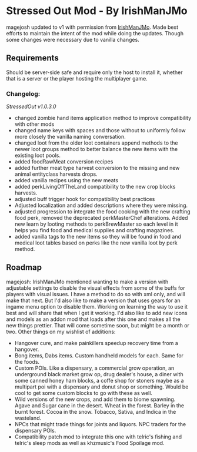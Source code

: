 # Stressed Out Mod - By IrishManJMo
magejosh updated to v1 with permission from [IrishManJMo](https://github.com/IrishManJMo).
Made best efforts to maintain the intent of the mod while doing the updates. Though some changes were necessary due to vanilla changes. 

## Requirements
Should be server-side safe and require only the host to install it, whether that is a server or the player hosting the multiplayer game.

### Changelog: 
*StressedOut v1.0.3.0*

- changed zombie hand items application method to improve compatibility with other mods
- changed name keys with spaces and those without to uniformly follow more closely the vanilla naming conversation.
- changed loot from the older loot containers append methods to the newer loot groups method to better balance the new items with the existing loot pools.
- added foodRawMeat conversion recipes 
- added further meat type harvest conversion to the missing and new animal entityclass harvests drops.
- added vanilla recipes using the new meats
- added perkLivingOffTheLand compatibility to the new crop blocks harvests.
- adjusted buff trigger hook for compatibility best practices 
- Adjusted localization and added descriptions where they were missing.
- adjusted progression to integrate the food cooking with the new crafting food perk, removed the deprecated perkMasterChef alterations. Added new learn by looting methods to perkBrewMaster so each level in it helps you find food and medical supplies and crafting magazines.
- added vanilla tags to the new items so they will be found in food and medical loot tables based on perks like the new vanilla loot by perk method.


## Roadmap
magejosh: IrishManJMo mentioned wanting to make a version with adjustable settings to disable the visual effects from some of the buffs for players with visual issues. I have a method to do so with xml only, and will make that next. But I'd also like to make a version that uses gears for an ingame menu option to disable them. Working on learning the way to use it best and will share that when I get it working.
I'd also like to add new icons and models as an addon mod that loads after this one and makes all the new things prettier. That will come sometime soon, but might be a month or two.
Other things on my wishlist of additions:
- Hangover cure, and make painkillers speedup recovery time from a hangover.
- Bong items, Dabs items. Custom handheld models for each. Same for the foods.
- Custom POIs. Like a dispensary, a commercial grow operation, an underground black market grow op, drug dealer's house, a diner with some canned honey ham blocks, a coffe shop for stoners maybe as a multipart poi with a dispensary and donut shop or something. Would be cool to get some custom blocks to go with these as well.
- Wild versions of the new crops, and add them to biome spawning. Agave and Sugar cane in the desert. Wheat in the forest. Barley in the burnt forest. Cocoa in the snow. Tobacco, Sativa, and Indica in the wasteland.
- NPCs that might trade things for joints and liquors. NPC traders for the dispensary POIs.
- Compatibility patch mod to integrate this one with telric's fishing and telric's sleep mods as well as khzmusic's Food Spoilage mod.